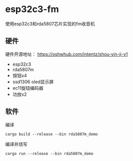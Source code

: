 # esp32c3-fm

使用esp32c3和rda5807芯片实现的fm收音机

## 硬件

硬件开源地址： https://oshwhub.com/intentz/shou-yin-ji-v1

- esp32c3
- rda5807m
- 按钮x4
- ssd1306 oled显示屏
- ec11旋钮编码器
- 功放x2

## 软件

编译
```shell
cargo build --release --bin rda5807m_demo
```

编译并烧写

```shell
cargo run --release --bin rda5807m_demo
```